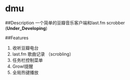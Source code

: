 dmu
============================

##Description
一个简单的豆瓣音乐客户端和last.fm scrobber (__Under_Developing__)

##Features
1. 收听豆瓣电台
2. last.fm 歌曲记录 （scrobling）
3. 任务栏控制菜单
4. Growl提醒
5. 全局热键播放